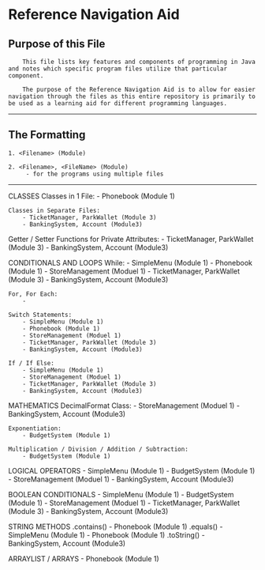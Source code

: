 # Reference Navigation Aid

## Purpose of this File
        This file lists key features and components of programming in Java and notes which specific program files utilize that particular component.

        The purpose of the Reference Navigation Aid is to allow for easier navigation through the files as this entire repository is primarily to be used as a learning aid for different programming languages.

---

## The Formatting
    1. <Filename> (Module)

    2. <Filename>, <FileName> (Module)
         - for the programs using multiple files

---

CLASSES
    Classes in 1 File:
        - Phonebook (Module 1)

    Classes in Separate Files:
        - TicketManager, ParkWallet (Module 3)
        - BankingSystem, Account (Module3)

Getter / Setter Functions for Private Attributes:
    - TicketManager, ParkWallet (Module 3)
    - BankingSystem, Account (Module3)

CONDITIONALS AND LOOPS
    While:
        - SimpleMenu (Module 1)
        - Phonebook (Module 1)
        - StoreManagement (Moduel 1)
        - TicketManager, ParkWallet (Module 3)
        - BankingSystem, Account (Module3)

    For, For Each:
        - 

    Switch Statements:
        - SimpleMenu (Module 1)
        - Phonebook (Module 1)
        - StoreManagement (Moduel 1)
        - TicketManager, ParkWallet (Module 3)
        - BankingSystem, Account (Module3)

    If / If Else:
        - SimpleMenu (Module 1)
        - StoreManagement (Moduel 1)
        - TicketManager, ParkWallet (Module 3)
        - BankingSystem, Account (Module3)

MATHEMATICS
    DecimalFormat Class:
        - StoreManagement (Moduel 1)
        - BankingSystem, Account (Module3)

    Exponentiation:
        - BudgetSystem (Module 1)

    Multiplication / Division / Addition / Subtraction:
        - BudgetSystem (Module 1)


LOGICAL OPERATORS
    - SimpleMenu (Module 1)
    - BudgetSystem (Module 1)
    - StoreManagement (Moduel 1)
    - BankingSystem, Account (Module3)

BOOLEAN CONDITIONALS
    - SimpleMenu (Module 1)
    - BudgetSystem (Module 1)
    - StoreManagement (Moduel 1)
    - TicketManager, ParkWallet (Module 3)
    - BankingSystem, Account (Module3)

STRING METHODS
    .contains()
        - Phonebook (Module 1)
    .equals()
        - SimpleMenu (Module 1)
        - Phonebook (Module 1)
    .toString()
        - BankingSystem, Account (Module3)

ARRAYLIST / ARRAYS
    - Phonebook (Module 1)
